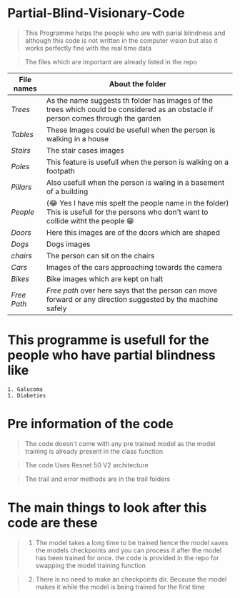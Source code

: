 # Partial-Blind-Visionary-Code

>This Programme helps the people who are with parial blindness and although this code is not written in the computer vision but also it works perfectly fine with the real time data


> The files which are important are already listed in the repo

File names | About the folder
------------ | -------------
*Trees* | As the name suggests th folder has images of the trees which could be considered as an obstacle if person comes through the garden
*Tables* | These Images could be usefull when the person is walking in a house
*Stairs* | The stair cases images
*Poles* | This feature is usefull when the person is walking on a footpath
*Pillars* | Also usefull when the person is waling in a basement of a building
*People* | (😂 Yes I have mis spelt the people name in the folder) This is usefull for the persons who don't want to collide witht the people 😁
*Doors* | Here this images are of the doors which are shaped 
*Dogs* | Dogs images
*chairs* | The person can sit on the chairs
*Cars* | Images of the cars approaching towards the camera
*Bikes* | Bike images which are kept on halt
*Free Path* | *Free path* over here says that the person can move forward or any direction suggested by the machine safely


# This programme is usefull for the people who have partial blindness like
	1. Galucoma
	1. Diabeties

# Pre information of the code

> The code doesn't come with any pre trained model as the model training is already present in the class function

> The code Uses Resnet 50 V2 architecture

> The trail and error methods are in the trail folders



# The main things to look after this code are these

> 1. The model takes a long time to be trained hence the model saves the models checkpoints and
> you can process it after the model has been trained for once. the code is provided in the repo for swapping the model training 
> function

> 2. There is no need to make an checkpoints dir. Because the model makes it while the model is being trained for the first time
